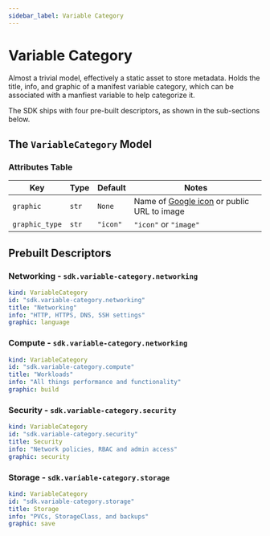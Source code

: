 ```yaml
---
sidebar_label: Variable Category
---
```


# Variable Category

Almost a trivial model, effectively a static asset to store metadata. Holds the title, info, and 
graphic of a manifest variable category, which can be associated with 
a manfiest variable to help categorize it.

The SDK ships with four pre-built descriptors, as shown in the sub-sections
below. 


## The `VariableCategory` Model

### Attributes Table

| Key            | Type  | Default  | Notes                                                                        |
|----------------|-------|----------|------------------------------------------------------------------------------|
| `graphic`      | `str` | `None`   | Name of [Google icon](https://fonts.google.com/icons) or public URL to image |
| `graphic_type` | `str` | `"icon"` | `"icon"` or `"image"`                                                        |


## Prebuilt Descriptors

### Networking - `sdk.variable-category.networking`

```yaml
kind: VariableCategory
id: "sdk.variable-category.networking"
title: "Networking"
info: "HTTP, HTTPS, DNS, SSH settings"
graphic: language
```

### Compute - `sdk.variable-category.networking`


```yaml
kind: VariableCategory
id: "sdk.variable-category.compute"
title: "Workloads"
info: "All things performance and functionality"
graphic: build

```

### Security - `sdk.variable-category.security`

```yaml
kind: VariableCategory
id: "sdk.variable-category.security"
title: Security
info: "Network policies, RBAC and admin access"
graphic: security
```

### Storage - `sdk.variable-category.storage`


```yaml
kind: VariableCategory
id: "sdk.variable-category.storage"
title: Storage
info: "PVCs, StorageClass, and backups"
graphic: save
```

